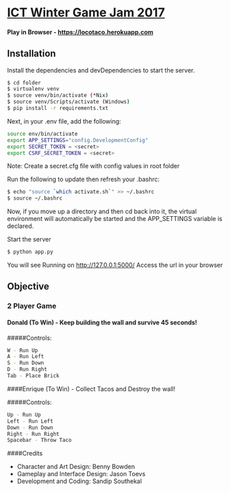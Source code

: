 # [ICT Winter Game Jam 2017](http://ictgamejam.com)
#### Play in Browser - https://locotaco.herokuapp.com

## Installation

Install the dependencies and devDependencies to start the server.

```sh
$ cd folder
$ virtualenv venv
$ source venv/bin/activate (*Nix)
$ source venv/Scripts/activate (Windows)
$ pip install -r requirements.txt
```

Next, in your .env file, add the following:

```sh
source env/bin/activate
export APP_SETTINGS="config.DevelopmentConfig"
export SECRET_TOKEN = <secret>
export CSRF_SECRET_TOKEN = <secret>
```
Note: Create a secret.cfg file with config values in root folder

Run the following to update then refresh your .bashrc:

```sh
$ echo "source `which activate.sh`" >> ~/.bashrc
$ source ~/.bashrc
```

Now, if you move up a directory and then cd back into it, the virtual environment will automatically be started and the APP_SETTINGS variable is declared.

Start the server
```sh
$ python app.py
```
You will see Running on http://127.0.0.1:5000/
Access the url in your browser

## Objective

### 2 Player Game

#### Donald (To Win) - Keep building the wall and survive 45 seconds!

#####Controls:

```sh
W - Run Up
A - Run Left
S - Run Down
D - Run Right
Tab - Place Brick
```

####Enrique (To Win) - Collect Tacos and Destroy the wall!

#####Controls:

```sh
Up - Run Up
Left - Run Left
Down - Run Down
Right - Run Right
Spacebar - Throw Taco
```

####Credits
- Character and Art Design: Benny Bowden
- Gameplay and Interface Design: Jason Toevs
- Development and Coding: Sandip Southekal


